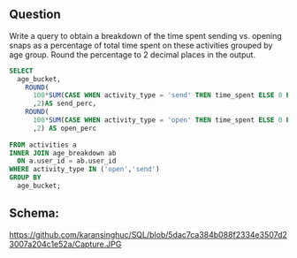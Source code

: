 ## Question  

Write a query to obtain a breakdown of the time spent sending vs. opening snaps as a percentage of total time spent on these activities grouped by age group. Round the percentage to 2 decimal places in the output.


```SQL
SELECT 
  age_bucket,
    ROUND(
      100*SUM(CASE WHEN activity_type = 'send' THEN time_spent ELSE 0 END) / SUM(time_spent)
      ,2)AS send_perc,
    ROUND(
      100*SUM(CASE WHEN activity_type = 'open' THEN time_spent ELSE 0 END) / SUM(time_spent)
      ,2) AS open_perc
  
FROM activities a 
INNER JOIN age_breakdown ab
  ON a.user_id = ab.user_id
WHERE activity_type IN ('open','send')
GROUP BY 
  age_bucket;
```

## Schema: 

https://github.com/karansinghuc/SQL/blob/5dac7ca384b088f2334e3507d23007a204c1e52a/Capture.JPG
